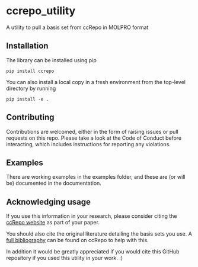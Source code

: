 # ccrepo_utility

A utility to pull a basis set from ccRepo in MOLPRO format

## Installation

The library can be installed using pip

    pip install ccrepo
    
You can also install a local copy in a fresh environment from the top-level directory by running

    pip install -e .

## Contributing

Contributions are welcomed, either in the form of raising issues or pull requests on this repo. Please take a look at the Code of Conduct before interacting, which includes instructions for reporting any violations.

## Examples

There are working examples in the examples folder, and these are (or will be) documented in the documentation. 

## Acknowledging usage

If you use this information in your research, please consider citing the [ccRepo website](http://www.grant-hill.group.shef.ac.uk/ccrepo/index.html) as part of your paper.

You should also cite the original literature detailing the basis sets you use. A [full bibliography](http://www.grant-hill.group.shef.ac.uk/ccrepo/bib.html) can be found on ccRepo to help with this.

In addition it would be greatly appreciated if you would cite this GitHub repository if you used this utility in your work. :)
